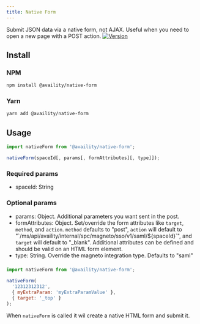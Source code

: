 ```yaml
---
title: Native Form
---
```


Submit JSON data via a native form, not AJAX. Useful when you need to open a new page with a POST action.
[![Version](https://img.shields.io/npm/v/@availity/native-form.svg?style=for-the-badge)](https://www.npmjs.com/package/@availity/native-form)

## Install

### NPM

```bash
npm install @availity/native-form
```

### Yarn

```bash
yarn add @availity/native-form
```

## Usage

```js
import nativeForm from '@availity/native-form';

nativeForm(spaceId[, params[, formAttributes][, type]]);
```

### Required params

- spaceId: String

### Optional params

- params: Object. Additional parameters you want sent in the post.
- formAttributes: Object. Set/override the form attributes like `target`, `method`, and `action`. `method` defaults to "post", `action` will default to "\`/ms/api/availity/internal/spc/magneto/sso/v1/saml/\${spaceId}\`", and `target` will default to "\_blank". Additional attributes can be defined and should be valid on an HTML form element.
- type: String. Override the magneto integration type. Defaults to "saml"

###

```js
import nativeForm from '@availity/native-form';

nativeForm(
  '12312312312',
  { myExtraParam: 'myExtraParamValue' },
  { target: '_top' }
);
```

When `nativeForm` is called it wil create a native HTML form and submit it.
